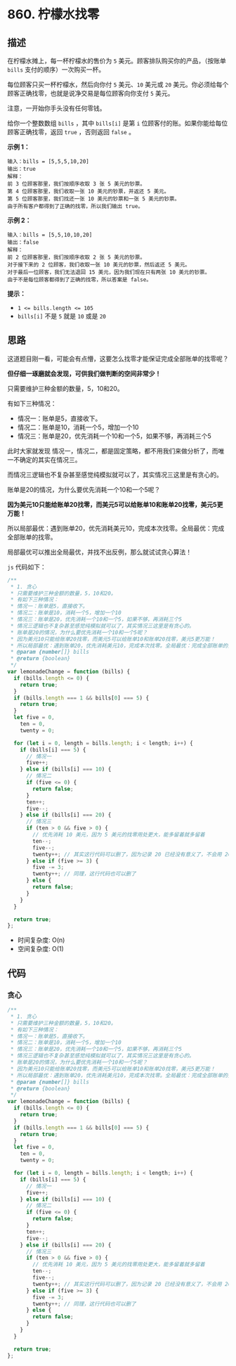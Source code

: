# 860. 柠檬水找零

## 描述

在柠檬水摊上，每一杯柠檬水的售价为 `5` 美元。顾客排队购买你的产品，（按账单 `bills` 支付的顺序）一次购买一杯。

每位顾客只买一杯柠檬水，然后向你付 `5` 美元、`10` 美元或 `20` 美元。你必须给每个顾客正确找零，也就是说净交易是每位顾客向你支付 `5` 美元。

注意，一开始你手头没有任何零钱。

给你一个整数数组 `bills` ，其中 `bills[i]` 是第 `i` 位顾客付的账。如果你能给每位顾客正确找零，返回 `true` ，否则返回 `false` 。

 

**示例 1：**

```
输入：bills = [5,5,5,10,20]
输出：true
解释：
前 3 位顾客那里，我们按顺序收取 3 张 5 美元的钞票。
第 4 位顾客那里，我们收取一张 10 美元的钞票，并返还 5 美元。
第 5 位顾客那里，我们找还一张 10 美元的钞票和一张 5 美元的钞票。
由于所有客户都得到了正确的找零，所以我们输出 true。
```

**示例 2：**

```
输入：bills = [5,5,10,10,20]
输出：false
解释：
前 2 位顾客那里，我们按顺序收取 2 张 5 美元的钞票。
对于接下来的 2 位顾客，我们收取一张 10 美元的钞票，然后返还 5 美元。
对于最后一位顾客，我们无法退回 15 美元，因为我们现在只有两张 10 美元的钞票。
由于不是每位顾客都得到了正确的找零，所以答案是 false。
```

 

**提示：**

- `1 <= bills.length <= 105`
- `bills[i]` 不是 `5` 就是 `10` 或是 `20`

## 思路

这道题目刚一看，可能会有点懵，这要怎么找零才能保证完成全部账单的找零呢？

**但仔细一琢磨就会发现，可供我们做判断的空间非常少！**

只需要维护三种金额的数量，5，10和20。

有如下三种情况：

- 情况一：账单是5，直接收下。
- 情况二：账单是10，消耗一个5，增加一个10
- 情况三：账单是20，优先消耗一个10和一个5，如果不够，再消耗三个5

此时大家就发现 情况一，情况二，都是固定策略，都不用我们来做分析了，而唯一不确定的其实在情况三。

而情况三逻辑也不复杂甚至感觉纯模拟就可以了，其实情况三这里是有贪心的。

账单是20的情况，为什么要优先消耗一个10和一个5呢？

**因为美元10只能给账单20找零，而美元5可以给账单10和账单20找零，美元5更万能！**

所以局部最优：遇到账单20，优先消耗美元10，完成本次找零。全局最优：完成全部账单的找零。

局部最优可以推出全局最优，并找不出反例，那么就试试贪心算法！

`js` 代码如下：

```js
/**
 * 1. 贪心
 * 只需要维护三种金额的数量，5，10和20。
 * 有如下三种情况：
 * 情况一：账单是5，直接收下。
 * 情况二：账单是10，消耗一个5，增加一个10
 * 情况三：账单是20，优先消耗一个10和一个5，如果不够，再消耗三个5
 * 情况三逻辑也不复杂甚至感觉纯模拟就可以了，其实情况三这里是有贪心的。
 * 账单是20的情况，为什么要优先消耗一个10和一个5呢？
 * 因为美元10只能给账单20找零，而美元5可以给账单10和账单20找零，美元5更万能！
 * 所以局部最优：遇到账单20，优先消耗美元10，完成本次找零。全局最优：完成全部账单的找零。
 * @param {number[]} bills
 * @return {boolean}
 */
var lemonadeChange = function (bills) {
  if (bills.length <= 0) {
    return true;
  }
  if (bills.length === 1 && bills[0] === 5) {
    return true;
  }
  let five = 0,
    ten = 0,
    twenty = 0;

  for (let i = 0, length = bills.length; i < length; i++) {
    if (bills[i] === 5) {
      // 情况一
      five++;
    } else if (bills[i] === 10) {
      // 情况二
      if (five <= 0) {
        return false;
      }
      ten++;
      five--;
    } else if (bills[i] === 20) {
      // 情况三
      if (ten > 0 && five > 0) {
        // 优先消耗 10 美元，因为 5 美元的找零用处更大，能多留着就多留着
        ten--;
        five--;
        twenty++; // 其实这行代码可以删了，因为记录 20 已经没有意义了，不会用 20 来找零
      } else if (five >= 3) {
        five -= 3;
        twenty++; // 同理，这行代码也可以删了
      } else {
        return false;
      }
    }
  }

  return true;
};
```

- 时间复杂度: O(n)
- 空间复杂度: O(1)

## 代码

### 贪心

```js
/**
 * 1. 贪心
 * 只需要维护三种金额的数量，5，10和20。
 * 有如下三种情况：
 * 情况一：账单是5，直接收下。
 * 情况二：账单是10，消耗一个5，增加一个10
 * 情况三：账单是20，优先消耗一个10和一个5，如果不够，再消耗三个5
 * 情况三逻辑也不复杂甚至感觉纯模拟就可以了，其实情况三这里是有贪心的。
 * 账单是20的情况，为什么要优先消耗一个10和一个5呢？
 * 因为美元10只能给账单20找零，而美元5可以给账单10和账单20找零，美元5更万能！
 * 所以局部最优：遇到账单20，优先消耗美元10，完成本次找零。全局最优：完成全部账单的找零。
 * @param {number[]} bills
 * @return {boolean}
 */
var lemonadeChange = function (bills) {
  if (bills.length <= 0) {
    return true;
  }
  if (bills.length === 1 && bills[0] === 5) {
    return true;
  }
  let five = 0,
    ten = 0,
    twenty = 0;

  for (let i = 0, length = bills.length; i < length; i++) {
    if (bills[i] === 5) {
      // 情况一
      five++;
    } else if (bills[i] === 10) {
      // 情况二
      if (five <= 0) {
        return false;
      }
      ten++;
      five--;
    } else if (bills[i] === 20) {
      // 情况三
      if (ten > 0 && five > 0) {
        // 优先消耗 10 美元，因为 5 美元的找零用处更大，能多留着就多留着
        ten--;
        five--;
        twenty++; // 其实这行代码可以删了，因为记录 20 已经没有意义了，不会用 20 来找零
      } else if (five >= 3) {
        five -= 3;
        twenty++; // 同理，这行代码也可以删了
      } else {
        return false;
      }
    }
  }

  return true;
};
```

